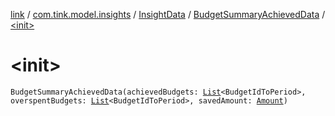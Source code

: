 [link](../../../index.md) / [com.tink.model.insights](../../index.md) / [InsightData](../index.md) / [BudgetSummaryAchievedData](index.md) / [&lt;init&gt;](./-init-.md)

# &lt;init&gt;

`BudgetSummaryAchievedData(achievedBudgets: `[`List`](https://kotlinlang.org/api/latest/jvm/stdlib/kotlin.collections/-list/index.html)`<BudgetIdToPeriod>, overspentBudgets: `[`List`](https://kotlinlang.org/api/latest/jvm/stdlib/kotlin.collections/-list/index.html)`<BudgetIdToPeriod>, savedAmount: `[`Amount`](../../../com.tink.model.misc/-amount/index.md)`)`